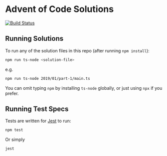 # Advent of Code Solutions

[![Build Status](https://travis-ci.com/jdpearce/advent-of-code.svg?branch=master)](https://travis-ci.com/jdpearce/advent-of-code)

## Running Solutions

To run any of the solution files in this repo (after running `npm install`):

```bash
npm run ts-node <solution-file>
```

e.g.

```bash
npm run ts-node 2019/01/part-1/main.ts
```

You can omit typing `npm` by installing `ts-node` globally, or just using `npx` if you prefer.

## Running Test Specs

Tests are written for [Jest](https://jestjs.io/) to run:

```bash
npm test
```

Or simply

```bash
jest
```
